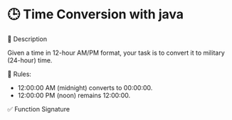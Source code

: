 # 🕒 Time Conversion with java

📌 Description

Given a time in 12-hour AM/PM format, your task is to convert it to military (24-hour) time.

🔹 Rules:

* 12:00:00 AM (midnight) converts to 00:00:00.
* 12:00:00 PM (noon) remains 12:00:00.

✅ Function Signature


